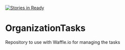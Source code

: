 [![Stories in Ready](https://badge.waffle.io/DataHaskell/OrganizationTasks.png?label=ready&title=Ready)](https://waffle.io/DataHaskell/OrganizationTasks)
# OrganizationTasks
Repository to use with Waffle.io for managing the tasks
